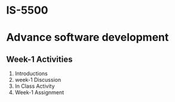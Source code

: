 # IS-5500
# Advance software development
## Week-1 Activities

<ol>
  <li> Introductions</li>
  <li> week-1 Discussion</li>
  <li>In Class Activity</li>
  <li>Week-1 Assignment</li>
</ol>
